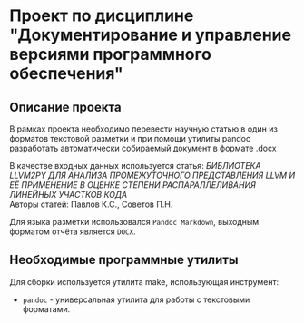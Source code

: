 # Проект по дисциплине "Документирование и управление версиями программного обеспечения"

## Описание проекта
В рамках проекта необходимо перевести научную статью в один из форматов текстовой разметки и при помощи утилиты pandoc разработать автоматически собираемый документ в формате .docx

В качестве входных данных используется статья: *БИБЛИОТЕКА LLVM2PY ДЛЯ АНАЛИЗА ПРОМЕЖУТОЧНОГО ПРЕДСТАВЛЕНИЯ LLVM И ЕЁ ПРИМЕНЕНИЕ В ОЦЕНКЕ СТЕПЕНИ РАСПАРАЛЛЕЛИВАНИЯ ЛИНЕЙНЫХ УЧАСТКОВ КОДА*  
Авторы статей: Павлов К.С., Советов П.Н.

Для языка разметки использовался `Pandoc Markdown`, выходным форматом отчёта является `DOCX`.

## Необходимые программные утилиты
Для сборки используется утилита make, использующая инструмент:
* `pandoc` - универсальная утилита для работы с текстовыми форматами.